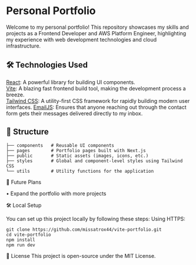 # Personal Portfolio

Welcome to my personal portfolio! This repository showcases my skills and projects as a Frontend Developer and AWS Platform Engineer, highlighting my experience with web development technologies and cloud infrastructure.

## 🛠️ Technologies Used

[React](https://react.dev/): A powerful library for building UI components.<br>
[Vite](https://vitejs.dev/): A blazing fast frontend build tool, making the development process a breeze.<br>
[Tailwind CSS](https://tailwindui.com/): A utility-first CSS framework for rapidly building modern user interfaces.
[EmailJS](https://www.emailjs.com/): Ensures that anyone reaching out through the contact form gets their messages delivered directly to my inbox.
<!--React-Router-Dom: Handles seamless navigation throughout the site. -->

## 📂 Structure

```
├── components   # Reusable UI components
├── pages        # Portfolio pages built with Next.js
├── public       # Static assets (images, icons, etc.)
├── styles       # Global and component-level styles using Tailwind CSS
└── utils        # Utility functions for the application
```

🚧 Future Plans

• Expand the portfolio with more projects

🛠️ Local Setup

You can set up this project locally by following these steps:
Using HTTPS:

```
git clone https://github.com/missatrox44/vite-portfolio.git
cd vite-portfolio
npm install
npm run dev
```

📜 License
This project is open-source under the MIT License.

